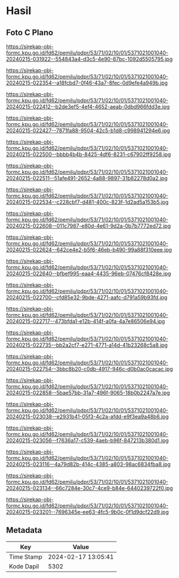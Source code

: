 # Hasil

## Foto C Plano

https://sirekap-obj-formc.kpu.go.id/fd62/pemilu/pdpr/53/71/02/10/01/5371021001040-20240215-031922--554843a4-d3c5-4e90-87bc-1092d5505795.jpg

https://sirekap-obj-formc.kpu.go.id/fd62/pemilu/pdpr/53/71/02/10/01/5371021001040-20240215-022354--a18fcbd7-0f46-43a7-8fec-0d9efe4a949b.jpg

https://sirekap-obj-formc.kpu.go.id/fd62/pemilu/pdpr/53/71/02/10/01/5371021001040-20240215-022412--b2de3ef5-4ef4-4652-aeab-0dbd966fdd3e.jpg

https://sirekap-obj-formc.kpu.go.id/fd62/pemilu/pdpr/53/71/02/10/01/5371021001040-20240215-022427--7871fa88-9504-42c5-b1d8-c998941294e6.jpg

https://sirekap-obj-formc.kpu.go.id/fd62/pemilu/pdpr/53/71/02/10/01/5371021001040-20240215-022500--bbbb4b4b-8425-4df6-8231-c67902ff9258.jpg

https://sirekap-obj-formc.kpu.go.id/fd62/pemilu/pdpr/53/71/02/10/01/5371021001040-20240215-022511--51afe491-2652-4a88-9897-31b82278d0a2.jpg

https://sirekap-obj-formc.kpu.go.id/fd62/pemilu/pdpr/53/71/02/10/01/5371021001040-20240215-022534--c228cbf7-d481-400c-823f-1d2ad5a153b5.jpg

https://sirekap-obj-formc.kpu.go.id/fd62/pemilu/pdpr/53/71/02/10/01/5371021001040-20240215-022608--011c7987-e80d-4e61-9d2a-0b7b7772ed72.jpg

https://sirekap-obj-formc.kpu.go.id/fd62/pemilu/pdpr/53/71/02/10/01/5371021001040-20240215-022624--642ce4e2-b5f6-46eb-b490-99a88f310eee.jpg

https://sirekap-obj-formc.kpu.go.id/fd62/pemilu/pdpr/53/71/02/10/01/5371021001040-20240215-022640--bfbef995-eaa4-4435-96eb-07476cf8428e.jpg

https://sirekap-obj-formc.kpu.go.id/fd62/pemilu/pdpr/53/71/02/10/01/5371021001040-20240215-022700--cfd85e32-9bde-4271-aafc-d791a59b93fd.jpg

https://sirekap-obj-formc.kpu.go.id/fd62/pemilu/pdpr/53/71/02/10/01/5371021001040-20240215-022717--473bfda1-e12b-414f-a0fa-4a7e86506e94.jpg

https://sirekap-obj-formc.kpu.go.id/fd62/pemilu/pdpr/53/71/02/10/01/5371021001040-20240215-022735--bb2a2cf7-e271-4771-a14d-41b23268c5a8.jpg

https://sirekap-obj-formc.kpu.go.id/fd62/pemilu/pdpr/53/71/02/10/01/5371021001040-20240215-022754--3bbc8b20-c0db-4917-946c-d0b0ac0cacac.jpg

https://sirekap-obj-formc.kpu.go.id/fd62/pemilu/pdpr/53/71/02/10/01/5371021001040-20240215-022858--5bae57bb-31a7-496f-9065-18b0b2247a7e.jpg

https://sirekap-obj-formc.kpu.go.id/fd62/pemilu/pdpr/53/71/02/10/01/5371021001040-20240215-023038--e2931b41-05f3-4c2a-afdd-e9f3ea9a48b6.jpg

https://sirekap-obj-formc.kpu.go.id/fd62/pemilu/pdpr/53/71/02/10/01/5371021001040-20240215-023056--f7636a17-c539-4aeb-b96f-847213b380d1.jpg

https://sirekap-obj-formc.kpu.go.id/fd62/pemilu/pdpr/53/71/02/10/01/5371021001040-20240215-023116--4a79d82b-414c-4385-a803-98ac6834fba8.jpg

https://sirekap-obj-formc.kpu.go.id/fd62/pemilu/pdpr/53/71/02/10/01/5371021001040-20240215-023134--66c7284e-30c7-4ce9-b84e-6440239722f0.jpg

https://sirekap-obj-formc.kpu.go.id/fd62/pemilu/pdpr/53/71/02/10/01/5371021001040-20240215-023201--7696345e-ee63-4fc5-9b0c-0f1d9dcf22d9.jpg


## Metadata

| Key        | Value               |
| ---------- | ------------------- |
| Time Stamp | 2024-02-17 13:05:41 |
| Kode Dapil | 5302                |



